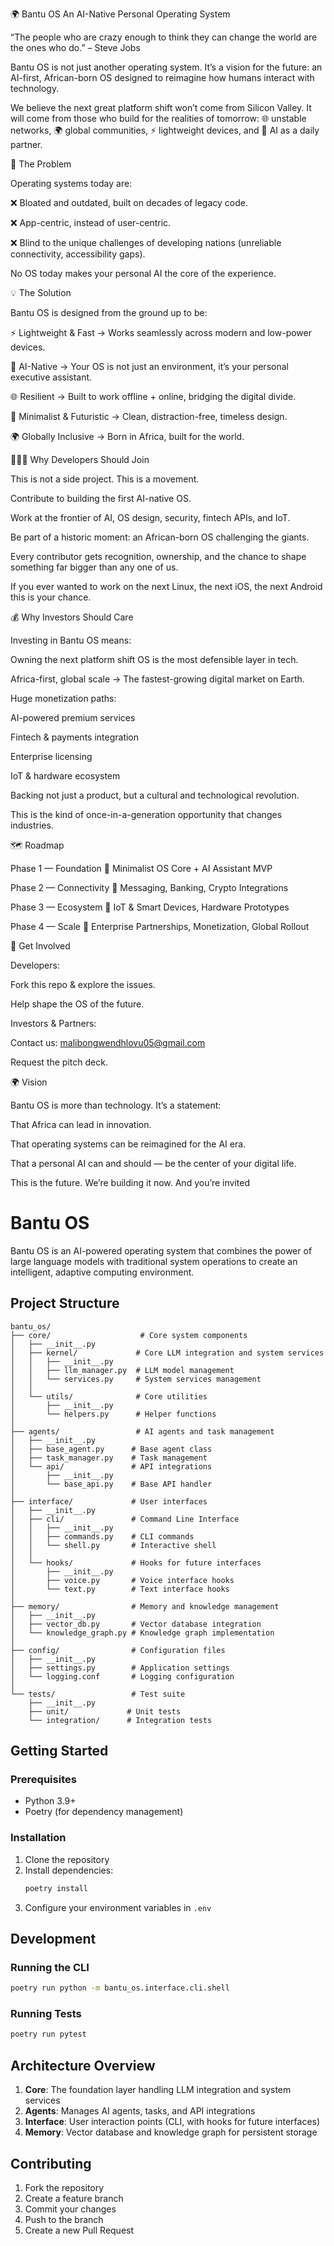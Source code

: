 

🌍 Bantu OS  An AI-Native Personal Operating System

“The people who are crazy enough to think they can change the world are the ones who do.” – Steve Jobs

Bantu OS is not just another operating system.
It’s a vision for the future: an AI-first, African-born OS designed to reimagine how humans interact with technology.

We believe the next great platform shift won’t come from Silicon Valley.
It will come from those who build for the realities of tomorrow:
🌐 unstable networks, 🌍 global communities, ⚡ lightweight devices, and 🤖 AI as a daily partner.

🚨 The Problem

Operating systems today are:

❌ Bloated and outdated, built on decades of legacy code.

❌ App-centric, instead of user-centric.

❌ Blind to the unique challenges of developing nations (unreliable connectivity, accessibility gaps).

No OS today makes your personal AI the core of the experience.

💡 The Solution

Bantu OS is designed from the ground up to be:

⚡ Lightweight & Fast → Works seamlessly across modern and low-power devices.

🔗 AI-Native → Your OS is not just an environment, it’s your personal executive assistant.

🌐 Resilient → Built to work offline + online, bridging the digital divide.

🎨 Minimalist & Futuristic → Clean, distraction-free, timeless design.

🌍 Globally Inclusive → Born in Africa, built for the world.

👩🏽‍💻 Why Developers Should Join

This is not a side project. This is a movement.

Contribute to building the first AI-native OS.

Work at the frontier of AI, OS design, security, fintech APIs, and IoT.

Be part of a historic moment: an African-born OS challenging the giants.

Every contributor gets recognition, ownership, and the chance to shape something far bigger than any one of us.

If you ever wanted to work on the next Linux, the next iOS, the next Android  this is your chance.

💰 Why Investors Should Care

Investing in Bantu OS means:

Owning the next platform shift  OS is the most defensible layer in tech.

Africa-first, global scale → The fastest-growing digital market on Earth.

Huge monetization paths:

AI-powered premium services

Fintech & payments integration

Enterprise licensing

IoT & hardware ecosystem

Backing not just a product, but a cultural and technological revolution.

This is the kind of once-in-a-generation opportunity that changes industries.

🗺 Roadmap

Phase 1 — Foundation
🔹 Minimalist OS Core + AI Assistant MVP

Phase 2 — Connectivity
🔹 Messaging, Banking, Crypto Integrations

Phase 3 — Ecosystem
🔹 IoT & Smart Devices, Hardware Prototypes

Phase 4 — Scale
🔹 Enterprise Partnerships, Monetization, Global Rollout

🚀 Get Involved

Developers:

Fork this repo & explore the issues.

Help shape the OS of the future.

Investors & Partners:

Contact us: malibongwendhlovu05@gmail.com

Request the pitch deck.

🌍 Vision

Bantu OS is more than technology.
It’s a statement:

That Africa can lead in innovation.

That operating systems can be reimagined for the AI era.

That a personal AI can and should — be the center of your digital life.

This is the future.
We’re building it now.
And you’re invited

# Bantu OS

Bantu OS is an AI-powered operating system that combines the power of large language models with traditional system operations to create an intelligent, adaptive computing environment.

## Project Structure

```
bantu_os/
├── core/                    # Core system components
│   ├── __init__.py
│   ├── kernel/             # Core LLM integration and system services
│   │   ├── __init__.py
│   │   ├── llm_manager.py  # LLM model management
│   │   └── services.py     # System services management
│   │
│   └── utils/              # Core utilities
│       ├── __init__.py
│       └── helpers.py      # Helper functions
│
├── agents/                 # AI agents and task management
│   ├── __init__.py
│   ├── base_agent.py      # Base agent class
│   ├── task_manager.py    # Task management
│   └── api/               # API integrations
│       ├── __init__.py
│       └── base_api.py    # Base API handler
│
├── interface/             # User interfaces
│   ├── __init__.py
│   ├── cli/               # Command Line Interface
│   │   ├── __init__.py
│   │   ├── commands.py    # CLI commands
│   │   └── shell.py       # Interactive shell
│   │
│   └── hooks/             # Hooks for future interfaces
│       ├── __init__.py
│       ├── voice.py       # Voice interface hooks
│       └── text.py        # Text interface hooks
│
├── memory/                # Memory and knowledge management
│   ├── __init__.py
│   ├── vector_db.py       # Vector database integration
│   └── knowledge_graph.py # Knowledge graph implementation
│
├── config/                # Configuration files
│   ├── __init__.py
│   ├── settings.py        # Application settings
│   └── logging.conf       # Logging configuration
│
└── tests/                 # Test suite
    ├── __init__.py
    ├── unit/             # Unit tests
    └── integration/      # Integration tests
```

## Getting Started

### Prerequisites
- Python 3.9+
- Poetry (for dependency management)

### Installation
1. Clone the repository
2. Install dependencies:
   ```bash
   poetry install
   ```
3. Configure your environment variables in `.env`

## Development

### Running the CLI
```bash
poetry run python -m bantu_os.interface.cli.shell
```

### Running Tests
```bash
poetry run pytest
```

## Architecture Overview

1. **Core**: The foundation layer handling LLM integration and system services
2. **Agents**: Manages AI agents, tasks, and API integrations
3. **Interface**: User interaction points (CLI, with hooks for future interfaces)
4. **Memory**: Vector database and knowledge graph for persistent storage

## Contributing

1. Fork the repository
2. Create a feature branch
3. Commit your changes
4. Push to the branch
5. Create a new Pull Request


